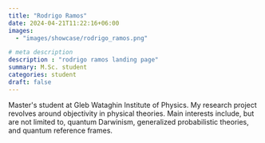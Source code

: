 ```yaml
---
title: "Rodrigo Ramos"
date: 2024-04-21T11:22:16+06:00
images: 
  - "images/showcase/rodrigo_ramos.png"

# meta description
description : "rodrigo ramos landing page"
summary: M.Sc. student
categories: student
draft: false
---
```


Master's student at Gleb Wataghin Institute of Physics. My research project revolves around objectivity in physical theories. Main interests include, but are not limited to, quantum Darwinism, generalized probabilistic theories, and quantum reference frames. 
